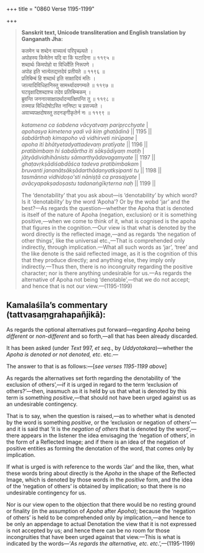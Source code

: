 +++
title = "0860 Verse 1195-1199"

+++
> **Sanskrit text, Unicode transliteration and English translation by Ganganath Jha:** 
>
> कतमेन च शब्देन वाच्यत्वं परिपृच्छ्यते ।  
> अपोहस्य किमेतेन यदि वा किं घटादिना ॥ ११९५ ॥  
> शब्दार्थः किमपोहो वा विधिर्वेति निरूपणे ।  
> अपोह इति भात्येतद्यत्तदेवं प्रतीयते ॥ ११९६ ॥  
> प्रतिबिम्बं हि शब्दार्थ इति साक्षादियं मतिः ।  
> जात्यादिविधिहानिस्तु सामर्थ्यादवगम्यते ॥ ११९७ ॥  
> घटवृक्षादिशब्दाश्च तदेव प्रतिबिम्बकम् ।  
> ब्रुवन्ति जननात्साक्षादर्थादन्यत्क्षिपन्ति तु ॥ ११९८ ॥  
> तस्मान्न विधिदोषोऽस्ति नानिष्टा च प्रसज्यते ।  
> अवाच्यपक्षदोषस्तु तदनङ्गीकृतेर्न नः ॥ ११९९ ॥ 
>
> *katamena ca śabdena vācyatvaṃ paripṛcchyate* \|  
> *apohasya kimetena yadi vā kiṃ ghaṭādinā* \|\| 1195 \|\|  
> *śabdārthaḥ kimapoho vā vidhirveti nirūpaṇe* \|  
> *apoha iti bhātyetadyattadevaṃ pratīyate* \|\| 1196 \|\|  
> *pratibimbaṃ hi śabdārtha iti sākṣādiyaṃ matiḥ* \|  
> *jātyādividhihānistu sāmarthyādavagamyate* \|\| 1197 \|\|  
> *ghaṭavṛkṣādiśabdāśca tadeva pratibimbakam* \|  
> *bruvanti jananātsākṣādarthādanyatkṣipanti tu* \|\| 1198 \|\|  
> *tasmānna vidhidoṣo'sti nāniṣṭā ca prasajyate* \|  
> *avācyapakṣadoṣastu tadanaṅgīkṛterna naḥ* \|\| 1199 \|\| 
>
> The ‘denotability’ that you ask about—is ‘denotability’ by which word? Is it ‘denotability’ by the word ‘Apoha’? Or by the wobd ‘jar’ and the best?—As regards the question—whether the Apoha that is denoted is itself of the nature of Apoha (negation, exclusion) or it is something positive,—when we come to think of it, what is cognised is the apoha that figures in the cognition.—Our view is that what is denoted by the word directly is the reflected image,—and as regards ‘the negation of other things’, like the universal etc.,—That is comprehended only indirectly, through implication.—What all such words as ‘jar’, ‘tree’ and the like denote is the said reflected image, as it is the cognition of this that they produce directly; and anything else, they imply only indirectly.—Thus then, there is no incongruity regarding the positive character; nor is there anything undesirable for us.—As regards the alternative of Apoha not being ‘denotable’,—that we do not accept; and hence that is not our view.—(1195-1199)



## Kamalaśīla’s commentary (tattvasaṃgrahapañjikā):

As regards the optional alternatives put forward—regarding *Apoha* being *different* or *non-different* and so forth,—all that has been already discarded.

It has been asked (under *Text* 997, *et seq*., by *Uddyotakara*)—whether the *Apoha* *is denoted* *or not denoted, etc*. etc.—

The answer to that is as follows:—[*see verses 1195-1199 above*]

As regards the alternatives set forth regarding the denotability of ‘the exclusion of others’,—if it is urged in regard to the term ‘exclusion of others?’—then, inasmuch as it is held by us that what is denoted by this term is something *positive*,—that should not have been urged against us as an undesirable contingency.

That is to say, when the question is raised,—as to whether what is denoted by the word is something *positive*, or the ‘exclusion or negation of others’—and it is said that ‘it is the *negation of others* that is denoted by the word’,—there appears in the listener the idea envisaging the ‘negation of others’, in the form of a Reflected Image; and if there is an idea of the negation of positive entities as forming the denotation of the word, that comes only by implication.

If what is urged is with reference to the words ‘Jar’ and the like, then, what these words bring about directly is the *Apoha* in the shape of the Reflected Image, which is denoted by those words in the *positive* form, and the idea of the ‘negation of others’ is obtained by implication; so that there is no undesirable contingency for us.

Nor is our view open to the objection that there would be no resting ground or finality (in the assumption of *Apoha* after *Apoha*); because the ‘negation of others’ is held to be comprehended only by implication,—and hence to be only an appendage to actual Denotation the view that it is not expressed is not accepted by us; and hence there can be no room for those incongruities that have been urged against that view.—This is what is indicated by the words—‘*As regards the alternative, etc. etc*.’,—(1195-1199)


